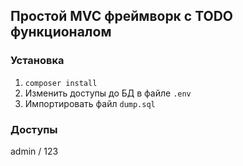 ## Простой MVC фреймворк c TODO функционалом

### Установка

1. `composer install`
2. Изменить доступы до БД в файле `.env`
3. Импортировать файл `dump.sql`

### Доступы 
admin / 123
